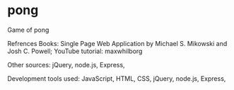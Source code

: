 # pong
Game of pong

Refrences
Books:
Single Page Web Application by Michael S. Mikowski and Josh C. Powell;
YouTube tutorial:
maxwhilborg

Other sources:
jQuery, 
node.js, 
Express, 

Development tools used:
JavaScript, 
HTML, 
CSS, 
jQuery, 
node.js, 
Express, 

